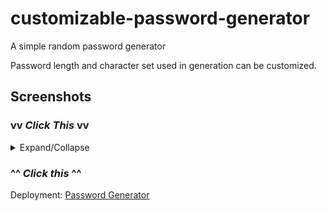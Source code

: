 # customizable-password-generator

A simple random password generator

Password length and character set used in generation can be customized.

## Screenshots

### vv ***Click This*** vv

<details>
<summary>Expand/Collapse</summary>

![The generator](https://puu.sh/GC5dT/405ddcad0c.png)

![A password generated](https://puu.sh/GC5kb/73d136c167.png)

![Again?](https://puu.sh/GC5kA/4ae62bf9b5.png)

</details>

### ^^ ***Click this*** ^^

Deployment: [Password Generator](https://ducktrshessami.github.io/customizable-password-generator)
